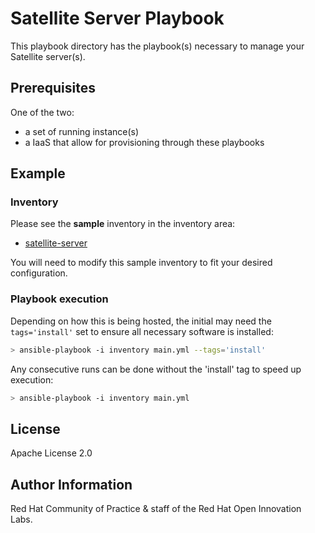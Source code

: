 # Satellite Server Playbook

This playbook directory has the playbook(s) necessary to manage your Satellite server(s).

## Prerequisites

One of the two:
- a set of running instance(s)
- a IaaS that allow for provisioning through these playbooks


## Example

### Inventory

Please see the **sample** inventory in the inventory area:

- [satellite-server](../../inventory/satellite-server)

You will need to modify this sample inventory to fit your desired configuration.

### Playbook execution

Depending on how this is being hosted, the initial may need the `tags='install'` set to ensure all necessary software is installed:

```bash
> ansible-playbook -i inventory main.yml --tags='install'
```

Any consecutive runs can be done without the 'install' tag to speed up execution:
```bash
> ansible-playbook -i inventory main.yml
```

License
-------

Apache License 2.0


Author Information
------------------

Red Hat Community of Practice & staff of the Red Hat Open Innovation Labs.
